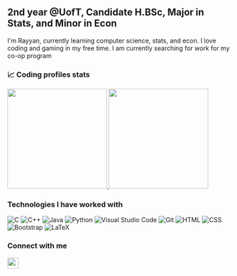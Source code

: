 ## 2nd year @UofT, Candidate H.BSc, Major in Stats, and Minor in Econ

I'm Rayyan, currently learning computer science, stats, and econ. I love coding and gaming in my free time. I am currently searching for work for my co-op program

<!--
**ndhfrayyan/ndhfrayyan** is a ✨ _special_ ✨ repository because its `README.md` (this file) appears on your GitHub profile.

Here are some ideas to get you started:

- 🔭 I’m currently working on ...
- 🌱 I’m currently learning ...
- 👯 I’m looking to collaborate on ...
- 🤔 I’m looking for help with ...
- 💬 Ask me about ...
- 📫 How to reach me: ...
- 😄 Pronouns: ...
- ⚡ Fun fact: ...
-->

### 📈 Coding profiles stats

<p center="left">
  <a href="https://codeforces.com/profile/ndhfrayyan">
    <img src="https://codeforces-readme-stats.vercel.app/api/card?username=ndhfrayyan" height=225>
  </a>
  <a href="https://leetcode.com/u/ndhfrayyan">
    <img src="https://leetcard.jacoblin.cool/ndhfrayyan?theme=light&font=Karma&ext=contest" height=225>
  </a>
</p>

### Technologies I have worked with

<p left="center">
<img alt="C" src="https://img.shields.io/badge/C-00599C?logo=c&logoColor=white">
<img alt="C++" src="https://img.shields.io/badge/C++-%2300599C.svg?logo=c%2B%2B&logoColor=white">
<img alt="Java" src="https://img.shields.io/badge/Java-%23ED8B00.svg?logo=openjdk&logoColor=white">
<img alt="Python" src="https://img.shields.io/badge/Python-3776AB?logo=python&logoColor=white">
<img alt="Visual Studio Code" src="https://custom-icon-badges.demolab.com/badge/Visual%20Studio%20Code-0078d7.svg?logo=vsc&logoColor=white">
<img alt="Git" src="https://img.shields.io/badge/Git-F05033.svg?logo=git&logoColor=white">
<img alt="HTML" src="https://img.shields.io/badge/HTML-E34F26.svg?logo=html5&logoColor=white">
<img alt="CSS" src="https://img.shields.io/badge/CSS-1572B6?logo=css3&logoColor=white">
<img alt="Bootstrap" src="https://img.shields.io/badge/Bootstrap-7952B3.svg?logo=bootstrap&logoColor=white">
<img alt="LaTeX" src="https://img.shields.io/badge/LaTeX-008080.svg?logo=LaTeX&logoColor=white">
</p>

### Connect with me

<p left="center">
  <a href="https://www.linkedin.com/in/nadhif-rayyan/">
    <img src="https://img.shields.io/badge/linkedin-%230077B5.svg?&style=for-the-badge&logo=linkedin&logoColor=white" height=25>
  </a>
</p>

